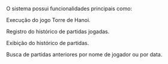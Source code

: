 O sistema possui funcionalidades principais como:

Execução do jogo Torre de Hanoi.

Registro do histórico de partidas jogadas.

Exibição do histórico de partidas.

Busca de partidas anteriores por nome de jogador ou por data.

